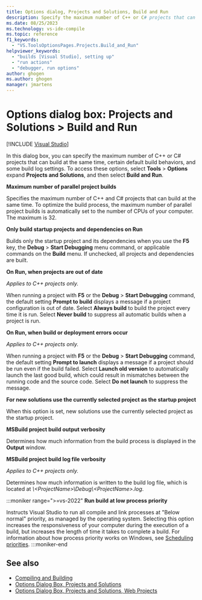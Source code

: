 ```yaml
---
title: Options dialog, Projects and Solutions, Build and Run
description: Specify the maximum number of C++ or C# projects that can build at the same time, certain default build behaviors, and some build log settings in Visual Studio.
ms.date: 08/25/2023
ms.technology: vs-ide-compile
ms.topic: reference
f1_keywords:
  - "VS.ToolsOptionsPages.Projects.Build_and_Run"
helpviewer_keywords:
  - "builds [Visual Studio], setting up"
  - "run actions"
  - "debugger, run options"
author: ghogen
ms.author: ghogen
manager: jmartens
---
```

# Options dialog box: Projects and Solutions \> Build and Run

 [!INCLUDE [Visual Studio](~/includes/applies-to-version/vs-windows-only.md)]

In this dialog box, you can specify the maximum number of C++ or C# projects that can build at the same time, certain default build behaviors, and some build log settings. To access these options, select **Tools** > **Options** expand **Projects and Solutions**, and then select **Build and Run**.

**Maximum number of parallel project builds**

Specifies the maximum number of C++ and C# projects that can build at the same time. To optimize the build process, the maximum number of parallel project builds is automatically set to the number of CPUs of your computer. The maximum is 32.

**Only build startup projects and dependencies on Run**

Builds only the startup project and its dependencies when you use the **F5** key, the **Debug** > **Start Debugging** menu command, or applicable commands on the **Build** menu. If unchecked, all projects and dependencies are built.

**On Run, when projects are out of date**

*Applies to C++ projects only.*

When running a project with **F5** or the **Debug** > **Start Debugging** command, the default setting **Prompt to build** displays a message if a project configuration is out of date. Select **Always build** to build the project every time it is run. Select **Never build** to suppress all automatic builds when a project is run.

**On Run, when build or deployment errors occur**

*Applies to C++ projects only.*

When running a project with **F5** or the **Debug** > **Start Debugging** command, the default setting **Prompt to launch** displays a message if a project should be run even if the build failed. Select **Launch old version** to automatically launch the last good build, which could result in mismatches between the running code and the source code. Select **Do not launch** to suppress the message.

**For new solutions use the currently selected project as the startup project**

When this option is set, new solutions use the currently selected project as the startup project.

**MSBuild project build output verbosity**

Determines how much information from the build process is displayed in the **Output** window.

**MSBuild project build log file verbosity**

*Applies to C++ projects only.*

Determines how much information is written to the build log file, which is located at *\\\<ProjectName>\Debug\\\<ProjectName>.log*.

:::moniker range=">=vs-2022"
**Run build at low process priority**

Instructs Visual Studio to run all compile and link processes at "Below normal" priority, as managed by the operating system. Selecting this option increases the responsiveness of your computer during the execution of a build, but increases the length of time it takes to complete a build. For information about how process priority works on Windows, see [Scheduling priorities](/windows/win32/procthread/scheduling-priorities).
:::moniker-end

## See also

- [Compiling and Building](../../ide/compiling-and-building-in-visual-studio.md)
- [Options Dialog Box, Projects and Solutions](projects-and-solutions-options-dialog-box.md)
- [Options Dialog Box, Projects and Solutions, Web Projects](options-dialog-box-projects-and-solutions-web-projects.md)
